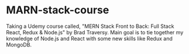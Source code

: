 # MARN-stack-course
Taking a Udemy course called, "MERN Stack Front to Back: Full Stack React, Redux & Node.js" by Brad Traversy. Main goal is to tie together my knowledge of Node.js and React with some new skills like Redux and MongoDB.
